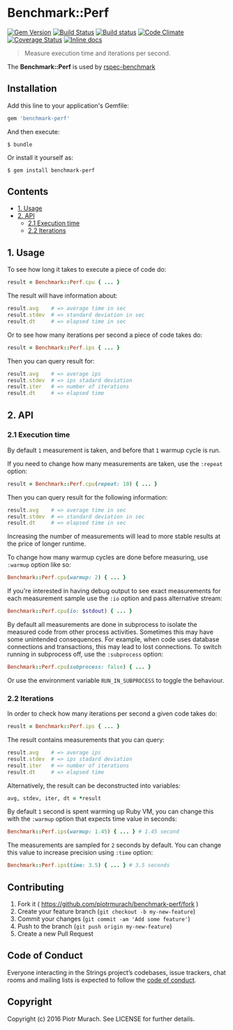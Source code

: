 # Benchmark::Perf

[![Gem Version](https://badge.fury.io/rb/benchmark-perf.svg)][gem]
[![Build Status](https://secure.travis-ci.org/piotrmurach/benchmark-perf.svg?branch=master)][travis]
[![Build status](https://ci.appveyor.com/api/projects/status/wv37qw3x5l9km5kl?svg=true)][appveyor]
[![Code Climate](https://codeclimate.com/github/piotrmurach/benchmark-perf/badges/gpa.svg)][codeclimate]
[![Coverage Status](https://coveralls.io/repos/github/piotrmurach/benchmark-perf/badge.svg?branch=master)][coverage]
[![Inline docs](http://inch-ci.org/github/piotrmurach/benchmark-perf.svg?branch=master)][inchpages]

[gem]: http://badge.fury.io/rb/benchmark-perf
[travis]: http://travis-ci.org/piotrmurach/benchmark-perf
[appveyor]: https://ci.appveyor.com/project/piotrmurach/benchmark-perf
[codeclimate]: https://codeclimate.com/github/piotrmurach/benchmark-perf
[coverage]: https://coveralls.io/github/piotrmurach/benchmark-perf?branch=master
[inchpages]: http://inch-ci.org/github/piotrmurach/benchmark-perf

> Measure execution time and iterations per second.

The **Benchmark::Perf** is used by [rspec-benchmark](https://github.com/piotrmurach/rspec-benchmark)

## Installation

Add this line to your application's Gemfile:

```ruby
gem 'benchmark-perf'
```

And then execute:

    $ bundle

Or install it yourself as:

    $ gem install benchmark-perf

## Contents

* [1. Usage](#1-usage)
* [2. API](#2-api)
  * [2.1 Execution time](#21-execution-time)
  * [2.2 Iterations](#22-iterations)

## 1. Usage

To see how long it takes to execute a piece of code do:

```ruby
result = Benchmark::Perf.cpu { ... }
```

The result will have information about:

```ruby
result.avg    # => average time in sec
result.stdev  # => standard deviation in sec
result.dt     # => elapsed time in sec
```

Or to see how many iterations per second a piece of code takes do:

```ruby
result = Benchmark::Perf.ips { ... }
```

Then you can query result for:

```ruby
result.avg    # => average ips
result.stdev  # => ips stadard deviation
result.iter   # => number of iterations
result.dt     # => elapsed time
```

## 2. API

### 2.1 Execution time

By default `1` measurement is taken, and before that `1` warmup cycle is run.

If you need to change how many measurements are taken, use the `:repeat` option:

```ruby
result = Benchmark::Perf.cpu(repeat: 10) { ... }
```

Then you can query result for the following information:

```ruby
result.avg    # => average time in sec
result.stdev  # => standard deviation in sec
result.dt     # => elapsed time in sec
```

Increasing the number of measurements will lead to more stable results at the price of longer runtime.

To change how many warmup cycles are done before measuring, use `:warmup` option like so:

```ruby
Benchmark::Perf.cpu(warmup: 2) { ... }
```

If you're interested in having debug output to see exact measurements for each measurement sample use the `:io` option and pass alternative stream:

```ruby
Benchmark::Perf.cpu(io: $stdout) { ... }
```

By default all measurements are done in subprocess to isolate the measured code from other process activities. Sometimes this may have some unintended consequences. For example, when code uses database connections and transactions, this may lead to lost connections. To switch running in subprocess off, use the `:subprocess` option:

```ruby
Benchmark::Perf.cpu(subprocess: false) { ... }
```

Or use the environment variable `RUN_IN_SUBPROCESS` to toggle the behaviour.

### 2.2 Iterations

In order to check how many iterations per second a given code takes do:

```ruby
reuslt = Benchmark::Perf.ips { ... }
```

The result contains measurements that you can query:

```ruby
result.avg    # => average ips
result.stdev  # => ips stadard deviation
result.iter   # => number of iterations
result.dt     # => elapsed time
```

Alternatively, the result can be deconstructed into variables:

```ruby
avg, stdev, iter, dt = *result
```

By default `1` second is spent warming up Ruby VM, you can change this with the `:warmup` option that expects time value in seconds:

```ruby
Benchmark::Perf.ips(warmup: 1.45) { ... } # 1.45 second
```

The measurements are sampled for `2` seconds by default. You can change this value to increase precision using `:time` option:

```ruby
Benchmark::Perf.ips(time: 3.5) { ... } # 3.5 seconds
```

## Contributing

1. Fork it ( https://github.com/piotrmurach/benchmark-perf/fork )
2. Create your feature branch (`git checkout -b my-new-feature`)
3. Commit your changes (`git commit -am 'Add some feature'`)
4. Push to the branch (`git push origin my-new-feature`)
5. Create a new Pull Request

## Code of Conduct

Everyone interacting in the Strings project’s codebases, issue trackers, chat rooms and mailing lists is expected to follow the [code of conduct](https://github.com/piotrmurach/benchmark-perf/blob/master/CODE_OF_CONDUCT.md).

## Copyright

Copyright (c) 2016 Piotr Murach. See LICENSE for further details.
